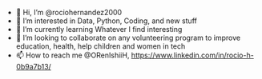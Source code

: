 - 👋 Hi, I’m @rociohernandez2000
- 👀 I’m interested in Data, Python, Coding, and new stuff
- 🌱 I’m currently learning Whatever I find interesting
- 💞️ I’m looking to collaborate on any volunteering program to improve education, health, help children and women in tech
- 📫 How to reach me @ORenIshiiH, https://www.linkedin.com/in/rocio-h-0b9a7b13/

<!---
rociohernandez2000/rociohernandez2000 is a ✨ special ✨ repository because its `README.md` (this file) appears on your GitHub profile.
You can click the Preview link to take a look at your changes.
--->
